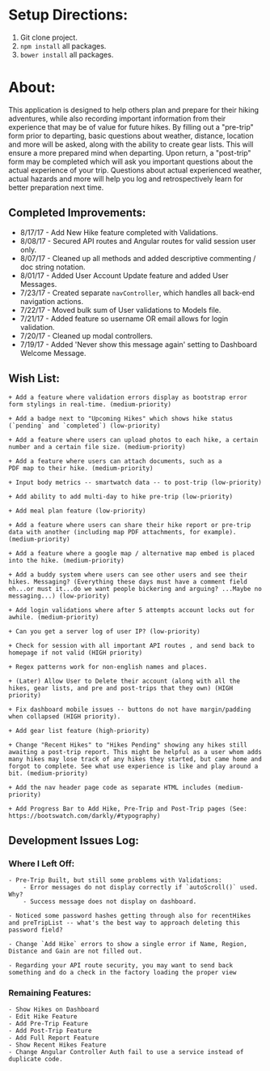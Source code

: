 # Setup Directions:
1. Git clone project.
2. `npm install` all packages.
3. `bower install` all packages.

# About:

This application is designed to help others plan and prepare for their hiking adventures, while also recording important information from their experience that may be of value for future hikes. By filling out a "pre-trip" form prior to departing, basic questions about weather, distance, location and more will be asked, along with the ability to create gear lists. This will ensure a more prepared mind when departing. Upon return, a "post-trip" form may be completed which will ask you important questions about the actual experience of your trip. Questions about actual experienced weather, actual hazards and more will help you log and retrospectively learn for better preparation next time.

## Completed Improvements:

+ 8/17/17 - Add New Hike feature completed with Validations.
+ 8/08/17 - Secured API routes and Angular routes for valid session user only.
+ 8/07/17 - Cleaned up all methods and added descriptive commenting / doc string notation.
+ 8/01/17 - Added User Account Update feature and added User Messages.
+ 7/23/17 - Created separate `navController`, which handles all back-end navigation actions.
+ 7/22/17 - Moved bulk sum of User validations to Models file.
+ 7/21/17 - Added feature so username OR email allows for login validation.
+ 7/20/17 - Cleaned up modal controllers.
+ 7/19/17 - Added 'Never show this message again' setting to Dashboard Welcome Message.

## Wish List:

	+ Add a feature where validation errors display as bootstrap error form stylings in real-time. (medium-priority)

	+ Add a badge next to "Upcoming Hikes" which shows hike status (`pending` and `completed`) (low-priority)

	+ Add a feature where users can upload photos to each hike, a certain number and a certain file size. (medium-priority)

	+ Add a feature where users can attach documents, such as a
	PDF map to their hike. (medium-priority)

	+ Input body metrics -- smartwatch data -- to post-trip (low-priority)

	+ Add ability to add multi-day to hike pre-trip (low-priority)

	+ Add meal plan feature (low-priority)

	+ Add a feature where users can share their hike report or pre-trip data with another (including map PDF attachments, for example). (medium-priority)

	+ Add a feature where a google map / alternative map embed is placed
	into the hike. (medium-priority)

	+ Add a buddy system where users can see other users and see their hikes. Messaging? (Everything these days must have a comment field eh...or must it...do we want people bickering and arguing? ...Maybe no messaging...) (low-priority)

	+ Add login validations where after 5 attempts account locks out for awhile. (medium-priority)

	+ Can you get a server log of user IP? (low-priority)

	+ Check for session with all important API routes , and send back to homepage if not valid (HIGH priority)

	+ Regex patterns work for non-english names and places.

	+ (Later) Allow User to Delete their account (along with all the hikes, gear lists, and pre and post-trips that they own) (HIGH priority)

	+ Fix dashboard mobile issues -- buttons do not have margin/padding when collapsed (HIGH priority).

	+ Add gear list feature (high-priority)

	+ Change "Recent Hikes" to "Hikes Pending" showing any hikes still awaiting a post-trip report. This might be helpful as a user whom adds many hikes may lose track of any hikes they started, but came home and forgot to complete. See what use experience is like and play around a bit. (medium-priority)

	+ Add the nav header page code as separate HTML includes (medium-priority)

	+ Add Progress Bar to Add Hike, Pre-Trip and Post-Trip pages (See: https://bootswatch.com/darkly/#typography)

## Development Issues Log:

### Where I Left Off:

	- Pre-Trip Built, but still some problems with Validations:
		- Error messages do not display correctly if `autoScroll()` used. Why?
		- Success message does not display on dashboard.

	- Noticed some password hashes getting through also for recentHikes and preTripList -- what's the best way to approach deleting this password field?

	- Change `Add Hike` errors to show a single error if Name, Region, Distance and Gain are not filled out.

	- Regarding your API route security, you may want to send back something and do a check in the factory loading the proper view

### Remaining Features:
	- Show Hikes on Dashboard
	- Edit Hike Feature
	- Add Pre-Trip Feature
	- Add Post-Trip Feature
	- Add Full Report Feature
	- Show Recent Hikes Feature
	- Change Angular Controller Auth fail to use a service instead of duplicate code.
